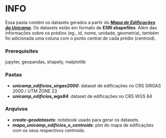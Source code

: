 # INFO
Essa pasta contém os datasets gerados a partir do [**_Mapa de Edificações da Unicamp_**](https://unicamp-arcgis.maps.arcgis.com/apps/View/index.html?appid=1d96ada62af4451bb4972b9779d09e66). Os datasets estão em formato de **ESRI shapefiles**. Além das informações sobre os prédios (eg., id, nome, unidade, geometria), também foi adicionada uma coluna com o ponto central de cada prédio (centroid).

### Prerequisites
jupyter, geopandas, shapely, matplotlib

### Pastas
* **_unicamp_edificios_sirgas2000_**: dataset de edificações no CRS SIRGAS 2000 / UTM ZONE 23
* **_unicamp_edificios_wgs84_**: dataset de edificações no CRS WGS 84

### Arquivos
* **_create-geodatasets_**: notebook usado para gerar os datasets.
* **_mapa_unicamp_edificios_e_centroids_**: plot do mapa de edificações com os seus respectivos centroids.

